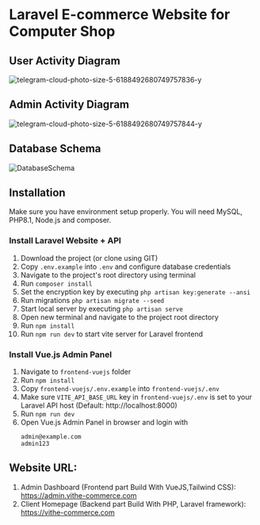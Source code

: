 # Laravel E-commerce Website for Computer Shop

## User Activity Diagram
![telegram-cloud-photo-size-5-6188492680749757836-y](https://github.com/Dapravith/E-Commerce-Computer-Shop-Laravel/assets/90898700/b60f6167-ec64-483f-82db-42af9a1f90a0)

## Admin Activity Diagram
![telegram-cloud-photo-size-5-6188492680749757844-y](https://github.com/Dapravith/E-Commerce-Computer-Shop-Laravel/assets/90898700/4ad85781-1ce1-4c79-9b31-a03002428d2b)



## Database Schema
![DatabaseSchema](https://github.com/Dapravith/E-Commerce/assets/90898700/fbe02546-9292-47db-8120-579e3c771ed7)


## Installation 
Make sure you have environment setup properly. You will need MySQL, PHP8.1, Node.js and composer.

### Install Laravel Website + API
1. Download the project (or clone using GIT)
2. Copy `.env.example` into `.env` and configure database credentials
3. Navigate to the project's root directory using terminal
4. Run `composer install`
5. Set the encryption key by executing `php artisan key:generate --ansi`
6. Run migrations `php artisan migrate --seed`
7. Start local server by executing `php artisan serve`
8. Open new terminal and navigate to the project root directory
9. Run `npm install`
10. Run `npm run dev` to start vite server for Laravel frontend

### Install Vue.js Admin Panel
1. Navigate to `frontend-vuejs` folder
2. Run `npm install`
3. Copy `frontend-vuejs/.env.example` into `frontend-vuejs/.env`
4. Make sure `VITE_API_BASE_URL` key in `frontend-vuejs/.env` is set to your Laravel API host (Default: http://localhost:8000)
5. Run `npm run dev`
6. Open Vue.js Admin Panel in browser and login with
    ```
    admin@example.com
    admin123
    ```
## Website URL: 
1. Admin Dashboard (Frontend part Build With VueJS,Tailwind CSS):
https://admin.vithe-commerce.com 
2. Client Homepage (Backend part Build With PHP, Laravel framework): 
https://vithe-commerce.com
